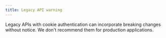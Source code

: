 ```yaml
---
title: Legacy API warning
---
```


<Alert severity="warning">
Legacy APIs with cookie authentication can incorporate breaking changes without notice. We don't recommend them for production applications.
</Alert>
